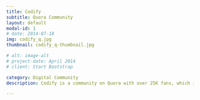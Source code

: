 ```yaml
---
title: Codify
subtitle: Quora Community
layout: default
modal-id: 1
# date: 2014-07-18
img: codify_q.jpg
thumbnail: codify_q-thumbnail.jpg

# alt: image-alt
# project-date: April 2014
# client: Start Bootstrap

category: Digital Community
description: Codify is a community on Quora with over 25K fans, which include the spectrum of the developer community.

---
```

